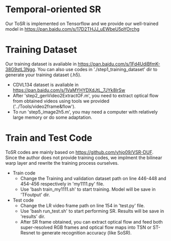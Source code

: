 # Temporal-oriented SR

Our ToSR is implemented on Tensorflow and we provide our well-trained model in https://pan.baidu.com/s/17D2THJJ_uEWbeU5pYOrchg

Training Dataset
===================
Our training dataset is avaliable in https://pan.baidu.com/s/1Fd4UdiBfmK-38G9stL3Ngg. You can also use codes in './step1_training_dataset' dir to generate your training dataset (.h5).
* CDVL134 dataset is avaliable in https://pan.baidu.com/s/1VaMYHYDXdJtL_7JYk8lrSw
* After 'step2_genVideo2ExtractOF.m', you need to extract optical flow from obtained videos using tools we provided ('../Tools/video2frame&flow').
* To run 'step5_image2h5.m', you may need a computer with relatively large memory or do some adaptation.

Train and Test Code
===================
ToSR codes are mainly based on https://github.com/yhjo09/VSR-DUF. Since the author does not provide training codes, we implment the bilinear warp layer and rewrite the training process ourselves.
* Train code
	* Change the Training and validation dataset path on line 446-448 and 454-456 respectively in 'my1111.py' file. 
	* Use 'bash train_my1111.sh' to start training. Model will be save in 'TFoutput' dir.
* Test code
	* Change the LR video frame path on line 154 in 'test.py' file. 
	* Use 'bash run_test.sh' to start performing SR. Results will be save in 'results' dir.
	* After SR frame obtained, you can extract optical flow and feed both super-resolved RGB frames and optical flow maps into TSN or ST-Resnet to generate recognition accuracy (like SoSR).